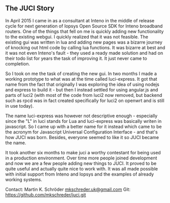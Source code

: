 The JUCI Story 
--------------

In April 2015 I came in as a consultant at Inteno in the middle of release
cycle for next generation of Iopsys Open Source SDK for Inteno broadband
routers. One of the things that fell on me is quickly adding new functionality
to the existing webgui. I quickly realized that it was not feasible. The
existing gui was written in lua and adding new pages was a bizarre journey of
knocking out html code by calling lua functions. It was bizarre at best and it
was not even Inteno's fault - they used a ready made solution and had on their
todo list for years the task of improving it. It just never came to completion.

So I took on me the task of creating the new gui. In two months I made a
working prototype to what was at the time called luci-express. It got that name
from the fact that originally I was exploring the idea of using nodejs and
express to build it - but then I instead settled for using angular.js and parts
of luci2 (with most of the code from luci2 now removed, but backend such as
rpcd was in fact created specifically for luci2 on openwrt and is still in use
today).

The name luci-express was however not descriptive enough - especially since the
"L" in luci stands for Lua and luci-express was basically writen in javascript.
So I came up with a better name for it instead which came to be the acronym for
Javascript Universal Configuration Interface - and that's how JUCI was born.
Besides, everyone seemed to like it so JUCI became the name.

It took another six months to make juci a worthy contestant for being used in a
production environment. Over time more people joined development and now we are
a few people adding new things to JUCI. It proved to be quite useful and
actually quite nice to work with. It was all made possible with initial support
from Inteno and Iopsys and the examples of already working systems. 

Contact: Martin K. Schröder <mkschreder.uk@gmail.com>
Git: https://github.com/mkschreder/juci.git 
